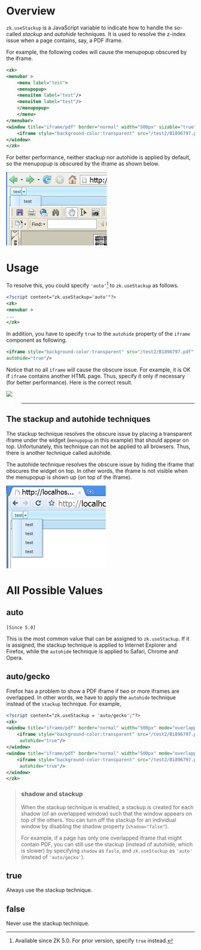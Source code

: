 # Overview

`zk.useStackup` is a JavaScript variable to indicate how to handle the
so-called *stackup* and *autohide* techniques. It is used to resolve the
z-index issue when a page contains, say, a PDF iframe.

For example, the following codes will cause the menupopup obscured by
the iframe.

``` xml
<zk>
<menubar >
    <menu label="test">
    <menupopup>
    <menuitem label="test"/>
    <menuitem label="test"/>
    </menupopup>
    </menu>
</menubar>
<window title="iframe/pdf" border="normal" width="500px" sizable="true">
    <iframe style="background-color:transparent" src="/test2/B1896797.pdf" />
</window>
</zk>
```

For better performance, neither stackup nor autohide is applied by
default, so the menupopup is obscured by the iframe as shown below.

![](images/UseStack-obscue-1.jpg)

# Usage

To resolve this, you could specify `'auto'`[^1] to `zk.useStackup` as
follows.

``` xml
<?script content="zk.useStackup='auto'"?>
<zk>
<menubar >
...
</zk>
```

In addition, you have to specify `true` to the `autohide` property of
the `iframe` component as following.

``` xml
<iframe style="background-color:transparent" src="/test2/B1896797.pdf" 
autohide="true"/>
```

Notice that no all `iframe` will cause the obscure issue. For example,
it is OK if `iframe` contains another HTML page. Thus, specify it only
if necessary (for better performance). Here is the correct result.

![](images/UseStack-ok-1.jpg‎)

> ------------------------------------------------------------------------
>
> <references/>

## The stackup and autohide techniques

The stackup technique resolves the obscure issue by placing a
transparent iframe under the widget (`menupopup` in this example) that
should appear on top. Unfortunately, this technique can not be applied
to all browsers. Thus, there is another technique called autohide.

The autohide technique resolves the obscure issue by hiding the iframe
that obscures the widget on top. In other words, the iframe is not
visible when the menupopup is shown up (on top of the iframe).

![](images/UseStack-autohide-1.jpg)

# All Possible Values

## auto

`[Since 5.0]`

This is the most common value that can be assigned to `zk.useStackup`.
If it is assigned, the stackup technique is applied to Internet Explorer
and Firefox, while the `autohide` technique is applied to Safari, Chrome
and Opera.

## auto/gecko

Firefox has a problem to show a PDF iframe if two or more iframes are
overlapped. In other words, we have to apply the `autohide` technique
instead of the `stackup` technique. For example,

``` xml
<?script content="zk.useStackup = 'auto/gecko';"?>
<zk>
<window title="iframe/pdf" border="normal" width="500px" mode="overlapped">
    <iframe style="background-color:transparent" src="/test2/B1896797.pdf"
     autohide="true"/>
</window>
<window title="iframe/pdf" border="normal" width="500px" mode="overlapped">
    <iframe style="background-color:transparent" src="/test2/B1896797.pdf"
     autohide="true"/>
</window>
</zk>
```

> ### shadow and stackup
>
> When the stackup technique is enabled, a stackup is created for each
> shadow (of an overlapped window) such that the window appears on top
> of the others. You can turn off the stackup for an individual window
> by disabling the shadow property (`shadow="false"`).
>
> For example, if a page has only one overlapped iframe that might
> contain PDF, you can still use the stackup (instead of autohide, which
> is slower) by specifying `shadow` as `fasle`, and `zk.useStackup` as
> `'auto'` (instead of `'auto/gecko'`).

## true

Always use the stackup technique.

## false

Never use the stackup technique.



[^1]: Available since ZK 5.0. For prior version, specify `true` instead.
